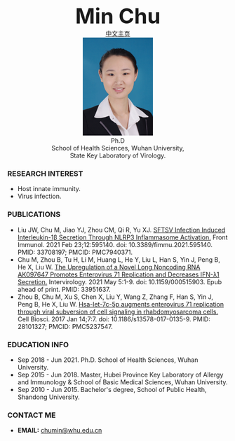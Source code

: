 <center><b><font size=50>Min Chu</font></b></center>
<center><a href="./index-cn.md">中文主页</a></center> 
<div align=center><img src="./meme.png" style="width:160px;height:224px" ></div>

<center>Ph.D</center>
<center> School of Health Sciences, Wuhan University,</center>
<center>State Key Laboratory of Virology.</center>      

### RESEARCH INTEREST     
- Host innate immunity.
- Virus infection. 

### PUBLICATIONS
- Liu JW, Chu M, Jiao YJ, Zhou CM, Qi R, Yu XJ. [SFTSV Infection Induced Interleukin-1β Secretion Through NLRP3 Inflammasome Activation.](https://www.frontiersin.org/articles/10.3389/fimmu.2021.595140/full) Front Immunol. 2021 Feb 23;12:595140. doi: 10.3389/fimmu.2021.595140. PMID: 33708197; PMCID: PMC7940371.
- Chu M, Zhou B, Tu H, Li M, Huang L, He Y, Liu L, Han S, Yin J, Peng B, He X, Liu W. [The Upregulation of a Novel Long Noncoding RNA AK097647 Promotes Enterovirus 71 Replication and Decreases IFN-λ1 Secretion.](https://www.karger.com/Article/FullText/515903) Intervirology. 2021 May 5:1-9. doi: 10.1159/000515903. Epub ahead of print. PMID: 33951637.
- Zhou B, Chu M, Xu S, Chen X, Liu Y, Wang Z, Zhang F, Han S, Yin J, Peng B, He X, Liu W. [Hsa-let-7c-5p augments enterovirus 71 replication through viral subversion of cell signaling in rhabdomyosarcoma cells.](https://cellandbioscience.biomedcentral.com/articles/10.1186/s13578-017-0135-9) Cell Biosci. 2017 Jan 14;7:7. doi: 10.1186/s13578-017-0135-9. PMID: 28101327; PMCID: PMC5237547.

### EDUCATION INFO
- Sep 2018 - Jun 2021. Ph.D. School of Health Sciences, Wuhan University.
- Sep 2015 - Jun 2018. Master, Hubei Province Key Laboratory of Allergy and Immunology & School of Basic Medical Sciences, Wuhan University.
- Sep 2010 - Jun 2015. Bachelor's degree, School of Public Health, Shandong University.


### CONTACT ME
<!--- <b>ADDRESS:</b> School of Health Sciences, Wuhan University, Wuhan 430071, China-->
- <b>EMAIL:</b> chumin@whu.edu.cn
